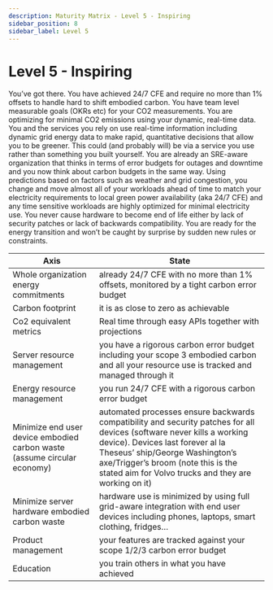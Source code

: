 ```yaml
---
description: Maturity Matrix - Level 5 - Inspiring
sidebar_position: 8
sidebar_label: Level 5
---
```


# Level 5 - Inspiring
You’ve got there. You have achieved 24/7 CFE and require no more than 1% offsets to handle hard to shift embodied carbon. You have team level measurable goals (OKRs etc) for your CO2 measurements. You are optimizing for minimal CO2 emissions using your dynamic, real-time data. You and the services you rely on use real-time information including dynamic grid energy data to make rapid, quantitative decisions that allow you to be greener. This could (and probably will) be via a service you use rather than something you built yourself. You are already an SRE-aware organization that thinks in terms of error budgets for outages and downtime and you now think about carbon budgets in the same way. Using predictions based on factors such as weather and grid congestion, you change and move almost all of your workloads ahead of time to match your electricity requirements to local green power availability (aka 24/7 CFE) and any time sensitive workloads are highly optimized for minimal electricity use. You never cause hardware to become end of life either by lack of security patches or lack of backwards compatibility. You are ready for the energy transition and won’t be caught by surprise by sudden new rules or constraints.

| Axis      | State |
| ----------- | ----------- |
| Whole organization energy commitments | already 24/7 CFE with no more than 1% offsets, monitored by a tight carbon error budget |
| Carbon footprint | it is as close to zero as achievable |
| Co2 equivalent metrics | Real time through easy APIs together with projections |
| Server resource management | you have a rigorous carbon error budget including your scope 3 embodied carbon and all your resource use is tracked and managed through it |
| Energy resource management | you run 24/7 CFE with a rigorous carbon error budget |
| Minimize end user device embodied carbon waste (assume circular economy) | automated processes ensure backwards compatibility and security patches for all devices (software never kills a working device). Devices last forever al la Theseus’ ship/George Washington’s axe/Trigger’s broom (note this is the stated aim for Volvo trucks and they are working on it) |
| Minimize server hardware embodied carbon waste | hardware use is minimized by using full grid-aware integration with end user devices including phones, laptops, smart clothing, fridges… |
| Product management | your features are tracked against your scope 1/2/3 carbon error budget |
| Education | you train others in what you have achieved |